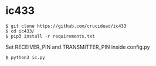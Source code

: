# ic433

```
$ git clone https://github.com/crucidead/ic433
$ cd ic433/
$ pip3 install -r requirements.txt
```

Set RECEIVER_PIN and TRANSMITTER_PIN inside config.py

```
$ python3 ic.py
```
